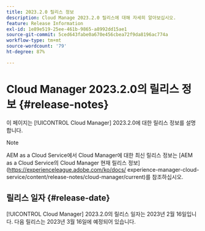 ```yaml
---
title: 2023.2.0 릴리스 정보
description: Cloud Manage 2023.2.0 릴리스에 대해 자세히 알아보십시오.
feature: Release Information
exl-id: 1e89e519-25ee-461b-9865-a8992dd15ae1
source-git-commit: 5ced643fabe0a670e456cbea72f9da8196ac774a
workflow-type: tm+mt
source-wordcount: '79'
ht-degree: 87%

---
```


# Cloud Manager 2023.2.0의 릴리스 정보 {#release-notes}

이 페이지는 [!UICONTROL Cloud Manager] 2023.2.0에 대한 릴리스 정보를 설명합니다.

>[!NOTE]
>
>AEM as a Cloud Service에서 Cloud Manager에 대한 최신 릴리스 정보는 [AEM as a Cloud Service의 Cloud Manager 현재 릴리스 정보](https://experienceleague.adobe.com/ko/docs/ experience-manager-cloud-service/content/release-notes/cloud-manager/current)를 참조하십시오.

## 릴리스 일자 {#release-date}

[!UICONTROL Cloud Manager] 2023.2.0의 릴리스 일자는 2023년 2월 16일입니다. 다음 릴리스는 2023년 3월 16일에 예정되어 있습니다.
